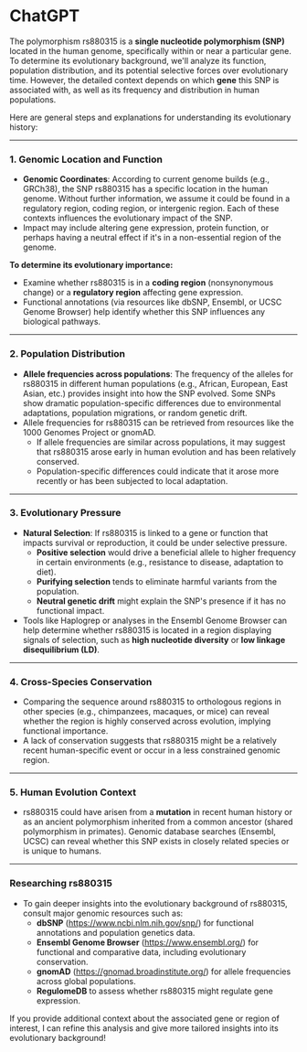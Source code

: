 # ChatGPT

The polymorphism rs880315 is a **single nucleotide polymorphism (SNP)** located in the human genome, specifically within or near a particular gene. To determine its evolutionary background, we'll analyze its function, population distribution, and its potential selective forces over evolutionary time. However, the detailed context depends on which **gene** this SNP is associated with, as well as its frequency and distribution in human populations.

Here are general steps and explanations for understanding its evolutionary history:

---

### 1. **Genomic Location and Function**
   - **Genomic Coordinates**: According to current genome builds (e.g., GRCh38), the SNP rs880315 has a specific location in the human genome. Without further information, we assume it could be found in a regulatory region, coding region, or intergenic region. Each of these contexts influences the evolutionary impact of the SNP.
   - Impact may include altering gene expression, protein function, or perhaps having a neutral effect if it's in a non-essential region of the genome.

   **To determine its evolutionary importance:**
   - Examine whether rs880315 is in a **coding region** (nonsynonymous change) or a **regulatory region** affecting gene expression.
   - Functional annotations (via resources like dbSNP, Ensembl, or UCSC Genome Browser) help identify whether this SNP influences any biological pathways.

---

### 2. **Population Distribution**
   - **Allele frequencies across populations**: The frequency of the alleles for rs880315 in different human populations (e.g., African, European, East Asian, etc.) provides insight into how the SNP evolved. Some SNPs show dramatic population-specific differences due to environmental adaptations, population migrations, or random genetic drift.
   - Allele frequencies for rs880315 can be retrieved from resources like the 1000 Genomes Project or gnomAD.
     - If allele frequencies are similar across populations, it may suggest that rs880315 arose early in human evolution and has been relatively conserved.
     - Population-specific differences could indicate that it arose more recently or has been subjected to local adaptation.

---

### 3. **Evolutionary Pressure**
   - **Natural Selection**: If rs880315 is linked to a gene or function that impacts survival or reproduction, it could be under selective pressure.
     - **Positive selection** would drive a beneficial allele to higher frequency in certain environments (e.g., resistance to disease, adaptation to diet).
     - **Purifying selection** tends to eliminate harmful variants from the population.
     - **Neutral genetic drift** might explain the SNP's presence if it has no functional impact.
   - Tools like Haplogrep or analyses in the Ensembl Genome Browser can help determine whether rs880315 is located in a region displaying signals of selection, such as **high nucleotide diversity** or **low linkage disequilibrium (LD)**.

---

### 4. **Cross-Species Conservation**
   - Comparing the sequence around rs880315 to orthologous regions in other species (e.g., chimpanzees, macaques, or mice) can reveal whether the region is highly conserved across evolution, implying functional importance.
   - A lack of conservation suggests that rs880315 might be a relatively recent human-specific event or occur in a less constrained genomic region.

---

### 5. **Human Evolution Context**
   - rs880315 could have arisen from a **mutation** in recent human history or as an ancient polymorphism inherited from a common ancestor (shared polymorphism in primates). Genomic database searches (Ensembl, UCSC) can reveal whether this SNP exists in closely related species or is unique to humans.

---

### Researching rs880315
   - To gain deeper insights into the evolutionary background of rs880315, consult major genomic resources such as:
     - **dbSNP** (https://www.ncbi.nlm.nih.gov/snp/) for functional annotations and population genetics data.
     - **Ensembl Genome Browser** (https://www.ensembl.org/) for functional and comparative data, including evolutionary conservation.
     - **gnomAD** (https://gnomad.broadinstitute.org/) for allele frequencies across global populations.
     - **RegulomeDB** to assess whether rs880315 might regulate gene expression.

If you provide additional context about the associated gene or region of interest, I can refine this analysis and give more tailored insights into its evolutionary background!